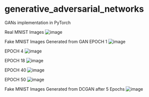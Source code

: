 # generative_adversarial_networks
GANs implementation in PyTorch

Real MNIST Images
![image](https://user-images.githubusercontent.com/14051949/148876501-ba0a58fa-8436-4d2f-9c77-23019557f6b5.png)

Fake MNIST Images Generated from GAN
EPOCH 1
![image](https://user-images.githubusercontent.com/14051949/148876558-bad42c3e-f97c-47dc-8c2c-a3d947084567.png)

EPOCH 4
![image](https://user-images.githubusercontent.com/14051949/148876577-fcd6c131-6464-40ac-8305-719b49a1e855.png)

EPOCH 18
![image](https://user-images.githubusercontent.com/14051949/148876610-e1e4d3ea-a3fd-49d7-aa54-aada239dac48.png)

EPOCH 40
![image](https://user-images.githubusercontent.com/14051949/148876635-b9e7d0f4-98fd-4933-8714-7ff51d5c0c24.png)

EPOCH 50
![image](https://user-images.githubusercontent.com/14051949/148876670-f4ff41c3-ade4-43d3-948e-833a72147c62.png)


Fake MNIST Images Generated from DCGAN after 5 Epochs
![image](https://user-images.githubusercontent.com/14051949/148876698-2a08c8a0-46ed-446e-9b11-8935643db654.png)
